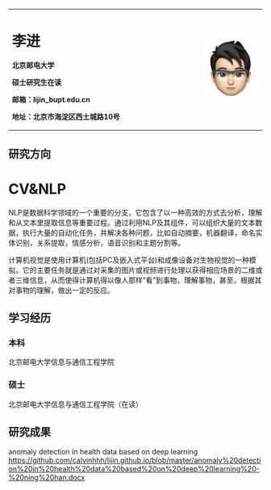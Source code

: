 <table border="0">
  <tr>
    <td width="75%">
      <h1>李进</h1>
      <p><b>北京邮电大学</b></p>
      <p><b>硕士研究生在读</b></p>
      <p><b>邮箱：lijin_bupt.edu.cn</b></p>
      <p><b>地址：北京市海淀区西土城路10号</b></p>
    </td>
    <td width="25%">
      <img src="/zhengjianzhao.jpg" width="180%">
    </td>
  </tr>
</table>

## 研究方向
# CV&NLP  
NLP是数据科学领域的一个重要的分支，它包含了以一种高效的方式去分析，理解和从文本里提取信息等重要过程。通过利用NLP及其组件，可以组织大量的文本数据，执行大量的自动化任务，并解决各种问题，比如自动摘要，机器翻译，命名实体识别，关系提取，情感分析，语音识别和主题分割等。  

计算机视觉是使用计算机(包括PC及嵌入式平台)和成像设备对生物视觉的一种模拟。它的主要任务就是通过对采集的图片或视频进行处理以获得相应场景的二维或者三维信息，从而使得计算机得以像人那样“看”到事物，理解事物，甚至，根据其对事物的理解，做出一定的反应。

## 学习经历
### 本科  
北京邮电大学信息与通信工程学院  
### 硕士
北京邮电大学信息与通信工程学院（在读）  

## 研究成果  
anomaly detection in health data based on deep learning  
<https://github.com/calvinhhh/lijin.github.io/blob/master/anomaly%20detection%20in%20health%20data%20based%20on%20deep%20learning%20-%20ning%20han.docx>
